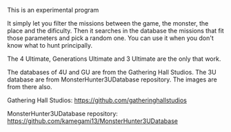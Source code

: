 This is an experimental program

It simply let you filter the missions between the game, the monster, the place and the dificulty. Then it searches in the database
the missions that fit those parameters and pick a random one.
You can use it when you don't know what to hunt principally.

The 4 Ultimate, Generations Ultimate and 3 Ultimate are the only that work.

The databases of 4U and GU are from the Gathering Hall Studios. The 3U database are from MonsterHunter3UDatabase repository. The images are from there also.

Gathering Hall Studios: https://github.com/gatheringhallstudios

MonsterHunter3UDatabase repository: https://github.com/kamegami13/MonsterHunter3UDatabase
